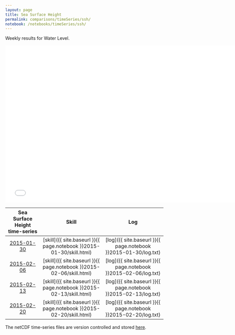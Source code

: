 ```yaml
---
layout: page
title: Sea Surface Height
permalink: comparisons/timeSeries/ssh/
notebook: /notebooks/timeSeries/ssh/
---
```


Weekly results for Water Level.

<iframe width="750" height="500" frameBorder="0" src="{{ site.baseurl }}{{ page.notebook }}2015-02-20/mapa.html" name="iframe"> <p>Your browser does not support iframes.</p> </iframe>


| Sea Surface Height time-series                                                                     | Skill                                                                | Log                                                            |
|:--------------------------------------------------------------------------------------------------:|:--------------------------------------------------------------------:|:--------------------------------------------------------------:|
| <a href="{{ site.baseurl }}{{ page.notebook }}2015-01-30/mapa.html" target="iframe">2015-01-30</a> | [skill]({{ site.baseurl }}{{ page.notebook }}2015-01-30/skill.html)  | [log]({{ site.baseurl }}{{ page.notebook }}2015-01-30/log.txt) |
| <a href="{{ site.baseurl }}{{ page.notebook }}2015-02-06/mapa.html" target="iframe">2015-02-06</a> | [skill]({{ site.baseurl }}{{ page.notebook }}2015-02-06/skill.html)  | [log]({{ site.baseurl }}{{ page.notebook }}2015-02-06/log.txt) |
| <a href="{{ site.baseurl }}{{ page.notebook }}2015-02-13/mapa.html" target="iframe">2015-02-13</a> | [skill]({{ site.baseurl }}{{ page.notebook }}2015-02-13/skill.html)  | [log]({{ site.baseurl }}{{ page.notebook }}2015-02-13/log.txt) |
| <a href="{{ site.baseurl }}{{ page.notebook }}2015-02-20/mapa.html" target="iframe">2015-02-20</a> | [skill]({{ site.baseurl }}{{ page.notebook }}2015-02-20/skill.html)  | [log]({{ site.baseurl }}{{ page.notebook }}2015-02-20/log.txt) |

The netCDF time-series files are version controlled and stored [here](https://github.com/ocefpaf/secoora/tree/gh-pages/notebooks/timeSeries/ssh).
